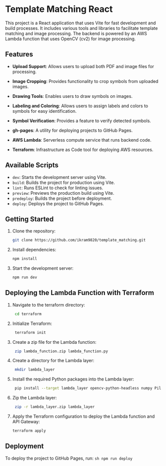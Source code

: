# Template Matching React

This project is a React application that uses Vite for fast development and build processes. It includes various tools and libraries to facilitate template matching and image processing. The backend is powered by an AWS Lambda function that uses OpenCV (cv2) for image processing.

## Features

- **Upload Support**: Allows users to upload both PDF and image files for processing.
- **Image Cropping**: Provides functionality to crop symbols from uploaded images.
- **Drawing Tools**: Enables users to draw symbols on images.
- **Labeling and Coloring**: Allows users to assign labels and colors to symbols for easy identification.
- **Symbol Verification**: Provides a feature to verify detected symbols.

- **gh-pages**: A utility for deploying projects to GitHub Pages.
- **AWS Lambda**: Serverless compute service that runs backend code.
- **Terraform**: Infrastructure as Code tool for deploying AWS resources.

## Available Scripts

- `dev`: Starts the development server using Vite.
- `build`: Builds the project for production using Vite.
- `lint`: Runs ESLint to check for linting issues.
- `preview`: Previews the production build using Vite.
- `predeploy`: Builds the project before deployment.
- `deploy`: Deploys the project to GitHub Pages.

## Getting Started

1. Clone the repository:
   ```sh
   git clone https://github.com/ikram9820/template_matching.git
   ```
2. Install dependencies:
    ```sh
    npm install
    ```
3. Start the development server:
    ```sh
    npm run dev
    ```

## Deploying the Lambda Function with Terraform

1. Navigate to the terraform directory:
   ```sh
    cd terraform
    ```
2. Initialize Terraform:
   ```sh
    terraform init
    ```
3. Create a zip file for the Lambda function:
   ```sh
    zip lambda_function.zip lambda_function.py
    ```
4. Create a directory for the Lambda layer:
   ```sh
    mkdir lambda_layer
    ```
5. Install the required Python packages into the Lambda layer:
   ```sh
    pip install --target lambda_layer opencv-python-headless numpy Pillow
    ```
6. Zip the Lambda layer:
   ```sh
    zip -r lambda_layer.zip lambda_layer
    ```
7. Apply the Terraform configuration to deploy the Lambda function and API Gateway:
    ```sh
    terraform apply
    ```
## Deployment
To deploy the project to GitHub Pages, run:
    ```sh
     npm run deploy
    ```
